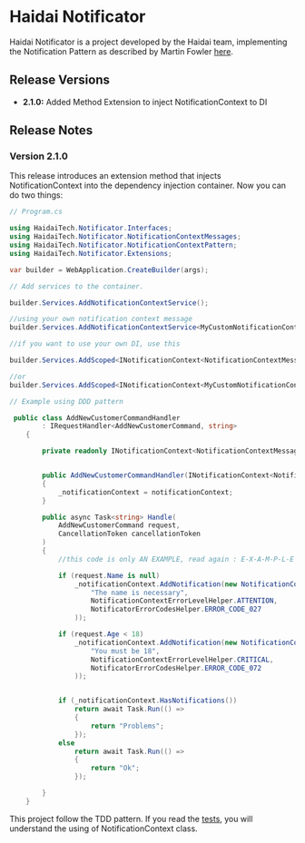 # Haidai Notificator

Haidai Notificator is a project developed by the Haidai team, implementing the Notification Pattern as described by Martin Fowler [here](https://www.martinfowler.com/eaaDev/Notification.html).

## Release Versions

- **2.1.0:** Added Method Extension to inject NotificationContext to DI

## Release Notes

### Version 2.1.0

This release introduces an extension method that injects NotificationContext into the dependency injection container. Now you can do two things:

```csharp
// Program.cs

using HaidaiTech.Notificator.Interfaces;
using HaidaiTech.Notificator.NotificationContextMessages;
using HaidaiTech.Notificator.NotificationContextPattern;
using HaidaiTech.Notificator.Extensions;

var builder = WebApplication.CreateBuilder(args);

// Add services to the container.

builder.Services.AddNotificationContextService();

//using your own notification context message
builder.Services.AddNotificationContextService<MyCustomNotificationContextMessage>();

//if you want to use your own DI, use this

builder.Services.AddScoped<INotificationContext<NotificationContextMessage>, NotificationContext<NotificationContextMessage>>();

//or 
builder.Services.AddScoped<INotificationContext<MyCustomNotificationContextMessage>, NotificationContext<MyCustomNotificationContextMessage>>();

```


```csharp
// Example using DDD pattern

 public class AddNewCustomerCommandHandler
        : IRequestHandler<AddNewCustomerCommand, string>
    {

        private readonly INotificationContext<NotificationContextMessage> _notificationContext;


        public AddNewCustomerCommandHandler(INotificationContext<NotificationContextMessage> notificationContext)
        {
            _notificationContext = notificationContext;
        }

        public async Task<string> Handle(
            AddNewCustomerCommand request,
            CancellationToken cancellationToken
        )
        {
            //this code is only AN EXAMPLE, read again : E-X-A-M-P-L-E !!!! XD~

            if (request.Name is null)
                _notificationContext.AddNotification(new NotificationContextMessage(
                    "The name is necessary",
                    NotificationContextErrorLevelHelper.ATTENTION,
                    NotificatorErrorCodesHelper.ERROR_CODE_027
                ));

            if (request.Age < 18)
                _notificationContext.AddNotification(new NotificationContextMessage(
                    "You must be 18",
                    NotificationContextErrorLevelHelper.CRITICAL,
                    NotificatorErrorCodesHelper.ERROR_CODE_072
                ));


            if (_notificationContext.HasNotifications())
                return await Task.Run(() =>
                {
                    return "Problems";
                });
            else
                return await Task.Run(() =>
                {
                    return "Ok";
                });

        }
    }

```

This project follow the TDD pattern. If you read the [tests](https://github.com/Haidai-Tech/HaidaiTech.Notificator/tree/main/tests), you will understand the using of NotificationContext class.

